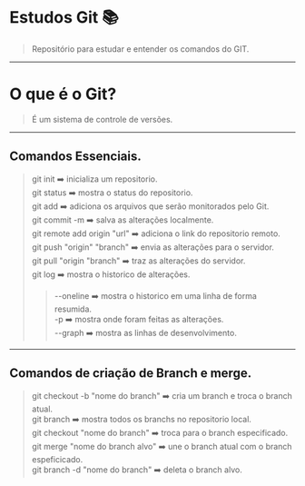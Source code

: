 # Estudos Git 📚
> Repositório para estudar e entender os comandos do GIT.
----
# O que é o Git?
> É um sistema de controle de versões.
---
## Comandos Essenciais.
> git init ➡️ inicializa um repositorio.<br/>
> git status ➡️ mostra o status do repositorio.<br/>
> git add ➡️ adiciona os arquivos que serão monitorados pelo Git.<br/>
> git commit -m ➡️ salva as alterações localmente.<br/>
> git remote add origin "url" ➡️ adiciona o link do repositorio remoto.<br>
> git push "origin" "branch" ➡️ envia as alterações para o servidor.<br/>
> git pull "origin "branch" ➡️ traz as alterações do servidor.<br/>
> git log ➡️ mostra o historico de alterações.<br/>
>> --oneline ➡️ mostra o historico em uma linha de forma resumida.<br/>
>> -p ➡️ mostra onde foram feitas as alterações.<br/>
>> --graph ➡️ mostra as linhas de desenvolvimento.<br/>
---
## Comandos de criação de Branch e merge.
> git checkout -b "nome do branch" ➡️ cria um branch e troca o branch atual.<br>
> git branch ➡️ mostra todos os branchs no repositorio local.<br/>
> git checkout "nome do branch" ➡️ troca para o branch especificado.<br/>
> git merge "nome do branch alvo" ➡️ une o branch atual com o branch espeficicado.<br/>
> git branch -d "nome do branch" ➡️ deleta o branch alvo.<br/>
